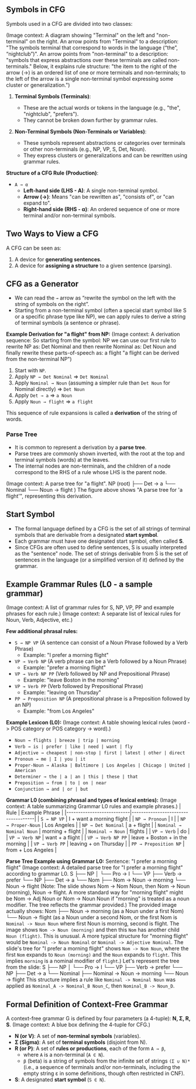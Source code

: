## Symbols in CFG

Symbols used in a CFG are divided into two classes:

(Image context: A diagram showing "Terminal" on the left and "non-terminal" on the right. An arrow points from "Terminal" to a description: "The symbols terminal that correspond to words in the language (“the”, “nightclub”)". An arrow points from "non-terminal" to a description: "symbols that express abstractions over these terminals are called non-terminals." Below, it explains rule structure: "the item to the right of the arrow (→) is an ordered list of one or more terminals and non-terminals; to the left of the arrow is a single non-terminal symbol expressing some cluster or generalization.")

1.  **Terminal Symbols (Terminals)**:
    *   These are the actual words or tokens in the language (e.g., "the", "nightclub", "prefers").
    *   They cannot be broken down further by grammar rules.

2.  **Non-Terminal Symbols (Non-Terminals or Variables)**:
    *   These symbols represent abstractions or categories over terminals or other non-terminals (e.g., NP, VP, S, Det, Noun).
    *   They express clusters or generalizations and can be rewritten using grammar rules.

**Structure of a CFG Rule (Production)**:
*   `A → α`
    *   **Left-hand side (LHS - A)**: A single non-terminal symbol.
    *   **Arrow (→)**: Means "can be rewritten as", "consists of", or "can expand to".
    *   **Right-hand side (RHS - α)**: An ordered sequence of one or more terminal and/or non-terminal symbols.

## Two Ways to View a CFG

A CFG can be seen as:
1.  A device for **generating sentences**.
2.  A device for **assigning a structure** to a given sentence (parsing).

## CFG as a Generator

*   We can read the `→` arrow as “rewrite the symbol on the left with the string of symbols on the right”.
*   Starting from a non-terminal symbol (often a special start symbol like S or a specific phrase type like NP), we can apply rules to derive a string of terminal symbols (a sentence or phrase).

**Example Derivation for "a flight" from NP:**
(Image context: A derivation sequence:
So starting from the symbol: NP
we can use our first rule to rewrite NP as: Det Nominal
and then rewrite Nominal as: Det Noun
and finally rewrite these parts-of-speech as: a flight
"a flight can be derived from the non-terminal NP")

1.  Start with `NP`.
2.  Apply `NP → Det Nominal`  => `Det Nominal`
3.  Apply `Nominal → Noun` (assuming a simpler rule than `Det Noun` for Nominal directly) => `Det Noun`
4.  Apply `Det → a` => `a Noun`
5.  Apply `Noun → flight` => `a flight`

This sequence of rule expansions is called a **derivation** of the string of words.

### Parse Tree

*   It is common to represent a derivation by a **parse tree**.
*   Parse trees are commonly shown inverted, with the root at the top and terminal symbols (words) at the leaves.
*   The internal nodes are non-terminals, and the children of a node correspond to the RHS of a rule whose LHS is the parent node.

(Image context: A parse tree for "a flight".
NP (root)
  ├── Det -> a
  └── Nominal
        └── Noun -> flight
)
The figure above shows "A parse tree for 'a flight'", representing this derivation.

## Start Symbol

*   The formal language defined by a CFG is the set of all strings of terminal symbols that are derivable from a designated **start symbol**.
*   Each grammar must have one designated start symbol, often called **S**.
*   Since CFGs are often used to define sentences, S is usually interpreted as the "sentence" node. The set of strings derivable from S is the set of sentences in the language (or a simplified version of it) defined by the grammar.

## Example Grammar Rules (L0 - a sample grammar)

(Image context: A list of grammar rules for S, NP, VP, PP and example phrases for each rule.)
(Image context: A separate list of lexical rules for Noun, Verb, Adjective, etc.)

**Few additional phrasal rules:**
*   `S → NP VP` (A sentence can consist of a Noun Phrase followed by a Verb Phrase)
    *   Example: "I prefer a morning flight"
*   `VP → Verb NP` (A verb phrase can be a Verb followed by a Noun Phrase)
    *   Example: "prefer a morning flight"
*   `VP → Verb NP PP` (Verb followed by NP and Prepositional Phrase)
    *   Example: "leave Boston in the morning"
*   `VP → Verb PP` (Verb followed by Prepositional Phrase)
    *   Example: "leaving on Thursday"
*   `PP → Preposition NP` (A prepositional phrase is a Preposition followed by an NP)
    *   Example: "from Los Angeles"

**Example Lexicon (L0):**
(Image context: A table showing lexical rules (word -> POS category or POS category -> word).)
*   `Noun → flights | breeze | trip | morning`
*   `Verb → is | prefer | like | need | want | fly`
*   `Adjective → cheapest | non-stop | first | latest | other | direct`
*   `Pronoun → me | I | you | it`
*   `Proper-Noun → Alaska | Baltimore | Los Angeles | Chicago | United | American`
*   `Determiner → the | a | an | this | these | that`
*   `Preposition → from | to | on | near`
*   `Conjunction → and | or | but`

**Grammar L0 (combining phrasal and types of lexical entries):**
(Image context: A table summarizing Grammar L0 rules and example phrases.)
| Rule                      | Example Phrase                     |
|---------------------------|------------------------------------|
| `S → NP VP`               | I + want a morning flight          |
| `NP → Pronoun`            | I                                  |
| `NP → Proper-Noun`        | Los Angeles                        |
| `NP → Det Nominal`        | a + flight                         |
| `Nominal → Nominal Noun`  | morning + flight                   |
| `Nominal → Noun`          | flights                            |
| `VP → Verb`               | do                                 |
| `VP → Verb NP`            | want + a flight                    |
| `VP → Verb NP PP`         | leave + Boston + in the morning    |
| `VP → Verb PP`            | leaving + on Thursday              |
| `PP → Preposition NP`     | from + Los Angeles                 |

**Parse Tree Example using Grammar L0:**
Sentence: "I prefer a morning flight"
(Image context: A detailed parse tree for "I prefer a morning flight" according to grammar L0.
S
├── NP
│   └── Pro -> I
└── VP
    ├── Verb -> prefer
    └── NP
        ├── Det -> a
        └── Nom
            ├── Nom -> Noun -> morning
            └── Noun -> flight
(Note: The slide shows Nom -> Nom Noun, then Nom -> Noun (morning), Noun -> flight. A more standard way for "morning flight" might be Nom -> Adj Noun or Nom -> Noun Noun if "morning" is treated as a noun modifier. The tree reflects the grammar provided.)
The provided image actually shows:
Nom
├── Noun -> morning (as a Noun under a first Nom)
└── Noun -> flight (as a Noun under a second Nom, or the first Nom is `Nominal -> Noun Noun` where first Noun is morning, second is flight. The image shows `Nom -> Noun (morning)` and then this `Nom` has another child `Noun (flight)`. This is unusual. A more typical structure for "morning flight" would be `Nominal -> Noun Nominal` or `Nominal -> Adjective Nominal`. The slide's tree for "I prefer a morning flight" shows `Nom -> Nom Noun`, where the first `Nom` expands to `Noun (morning)` and the `Noun` expands to `flight`. This implies `morning` is a nominal modifier of `flight`.)
Let's represent the tree from the slide:
S
├── NP
│   └── Pro -> I
└── VP
    ├── Verb -> prefer
    └── NP
        ├── Det -> a
        └── Nominal
            ├── Nominal -> Noun -> morning
            └── Noun -> flight
This structure implies a rule like `Nominal -> Nominal Noun` was applied as `Nominal_A -> Nominal_B Noun_C`, then `Nominal_B -> Noun_D`.

## Formal Definition of Context-Free Grammar

A context-free grammar G is defined by four parameters (a 4-tuple): **N, Σ, R, S**.
(Image context: A blue box defining the 4-tuple for CFG.)
*   **N (or V)**: A set of **non-terminal symbols** (variables).
*   **Σ (Sigma)**: A set of **terminal symbols** (disjoint from N).
*   **R (or P)**: A set of **rules or productions**, each of the form `A → β`,
    *   where `A` is a non-terminal (`A ∈ N`).
    *   `β` (beta) is a string of symbols from the infinite set of strings `(Σ ∪ N)*` (i.e., a sequence of terminals and/or non-terminals, including the empty string ε in some definitions, though often restricted in CNF).
*   **S**: A designated **start symbol** (`S ∈ N`).


